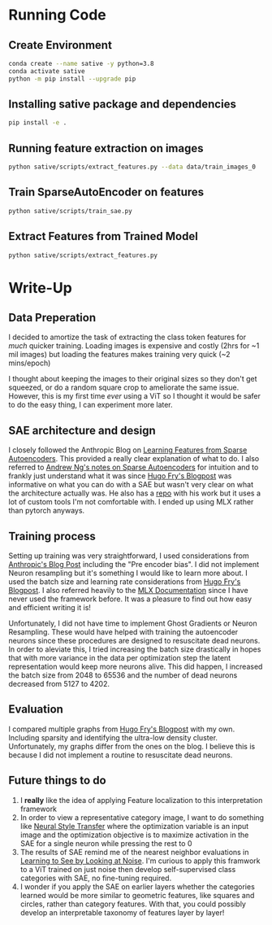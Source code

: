 
# Running Code

## Create Environment
```bash
conda create --name sative -y python=3.8
conda activate sative
python -m pip install --upgrade pip
```

## Installing sative package and dependencies
```bash
pip install -e .
```

## Running feature extraction on images
```bash
python sative/scripts/extract_features.py --data data/train_images_0
```

## Train SparseAutoEncoder on features
```bash
python sative/scripts/train_sae.py
```

## Extract Features from Trained Model
```bash
python sative/scripts/extract_features.py
```



# Write-Up

## Data Preperation
I decided to amortize the task of extracting the class token features for *much* quicker training. Loading images is expensive and costly (2hrs for ~1 mil images) but loading the features makes training very quick (~2 mins/epoch)

I thought about keeping the images to their original sizes so they don't get squeezed, or do a random square crop to ameliorate the same issue. However, this is my first time *ever* using a ViT so I thought it would be safer to do the easy thing, I can experiment more later. 

## SAE architecture and design
I closely followed the Anthropic Blog on [Learning Features from Sparse Autoencoders](https://transformer-circuits.pub/2023/monosemantic-features]). This provided a really clear explanation of what to do. I also referred to [Andrew Ng's notes on Sparse Autoencoders](https://web.stanford.edu/class/cs294a/sparseAutoencoder.pdf) for intuition and to frankly just understand what it was since [Hugo Fry's Blogpost](https://www.lesswrong.com/posts/bCtbuWraqYTDtuARg/towards-multimodal-interpretability-learning-sparse-2) was informative on what you can do with a SAE but wasn't very clear on what the architecture actually was. He also has a [repo](https://github.com/HugoFry/mats_sae_training_for_ViTs) with his work but it uses a lot of custom tools I'm not comfortable with. I ended up using MLX rather than pytorch anyways.

## Training process
Setting up training was very straightforward, I used considerations from [Anthropic's Blog Post](https://transformer-circuits.pub/2023/monosemantic-features]) including the "Pre encoder bias". I did not implement Neuron resampling but it's something I would like to learn more about. I used the batch size and learning rate considerations from [Hugo Fry's Blogpost](https://www.lesswrong.com/posts/bCtbuWraqYTDtuARg/towards-multimodal-interpretability-learning-sparse-2). I also referred heavily to the [MLX Documentation](https://ml-explore.github.io/mlx/build/html/index.html) since I have never used the framework before. It was a pleasure to find out how easy and efficient writing it is!

Unfortunately, I did not have time to implement Ghost Gradients or Neuron Resampling. These would have helped with training the autoencoder neurons since these procedures are designed to resuscitate dead neurons. In order to aleviate this, I tried increasing the batch size drastically in hopes that with more variance in the data per optimization step the latent representation would keep more neurons alive. This did happen, I increased the batch size from 2048 to 65536 and the number of dead neurons decreased from 5127 to 4202.

## Evaluation
I compared multiple graphs from [Hugo Fry's Blogpost](https://www.lesswrong.com/posts/bCtbuWraqYTDtuARg/towards-multimodal-interpretability-learning-sparse-2) with my own. Including sparsity and identifying the ultra-low density cluster. Unfortunately, my graphs differ from the ones on the blog. I believe this is because I did not implement a routine to resuscitate dead neurons.

## Future things to do
1. I **really** like the idea of applying Feature localization to this interpretation framework
2. In order to view a representative category image, I want to do something like [Neural Style Transfer](https://arxiv.org/abs/1508.06576) where the optimization variable is an input image and the optimization objective is to maximize activation in the SAE for a single neuron while pressing the rest to 0
3. The results of SAE remind me of the nearest neighbor evaluations in [Learning to See by Looking at Noise](https://arxiv.org/pdf/2106.05963). I'm curious to apply this framwork to a ViT trained on just noise then develop self-supervised class categories with SAE, no fine-tuning required. 
4. I wonder if you apply the SAE on earlier layers whether the categories learned would be more similar to geometric features, like squares and circles, rather than category features. With that, you could possibly develop an interpretable taxonomy of features layer by layer!